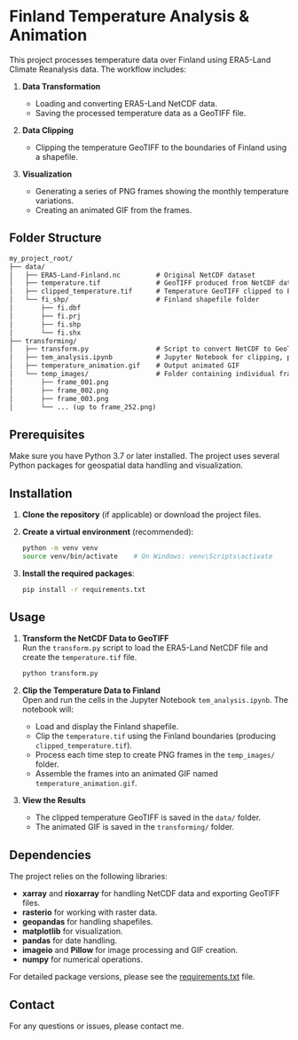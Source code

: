 # Finland Temperature Analysis & Animation

This project processes temperature data over Finland using ERA5-Land Climate Reanalysis data. The workflow includes:

1. **Data Transformation**  
   - Loading and converting ERA5-Land NetCDF data.
   - Saving the processed temperature data as a GeoTIFF file.

2. **Data Clipping**  
   - Clipping the temperature GeoTIFF to the boundaries of Finland using a shapefile.

3. **Visualization**  
   - Generating a series of PNG frames showing the monthly temperature variations.
   - Creating an animated GIF from the frames.

## Folder Structure

```markdown
my_project_root/
├── data/
│   ├── ERA5-Land-Finland.nc         # Original NetCDF dataset
│   ├── temperature.tif              # GeoTIFF produced from NetCDF data
│   ├── clipped_temperature.tif      # Temperature GeoTIFF clipped to Finland boundaries
│   └── fi_shp/                      # Finland shapefile folder
│       ├── fi.dbf
│       ├── fi.prj
│       ├── fi.shp
│       └── fi.shx
├── transforming/
│   ├── transform.py                 # Script to convert NetCDF to GeoTIFF
│   ├── tem_analysis.ipynb           # Jupyter Notebook for clipping, processing, and animation
│   ├── temperature_animation.gif    # Output animated GIF
│   └── temp_images/                 # Folder containing individual frame PNG images
│       ├── frame_001.png
│       ├── frame_002.png
│       ├── frame_003.png
│       └── ... (up to frame_252.png)
```

## Prerequisites

Make sure you have Python 3.7 or later installed. The project uses several Python packages for geospatial data handling and visualization.

## Installation

1. **Clone the repository** (if applicable) or download the project files.
2. **Create a virtual environment** (recommended):

   ```bash
   python -m venv venv
   source venv/bin/activate    # On Windows: venv\Scripts\activate
   ```

3. **Install the required packages**:

   ```bash
   pip install -r requirements.txt
   ```

## Usage

1. **Transform the NetCDF Data to GeoTIFF**  
   Run the `transform.py` script to load the ERA5-Land NetCDF file and create the `temperature.tif` file.
   
   ```bash
   python transform.py
   ```

2. **Clip the Temperature Data to Finland**  
   Open and run the cells in the Jupyter Notebook `tem_analysis.ipynb`. The notebook will:
   - Load and display the Finland shapefile.
   - Clip the `temperature.tif` using the Finland boundaries (producing `clipped_temperature.tif`).
   - Process each time step to create PNG frames in the `temp_images/` folder.
   - Assemble the frames into an animated GIF named `temperature_animation.gif`.

3. **View the Results**  
   - The clipped temperature GeoTIFF is saved in the `data/` folder.
   - The animated GIF is saved in the `transforming/` folder.

## Dependencies

The project relies on the following libraries:
- **xarray** and **rioxarray** for handling NetCDF data and exporting GeoTIFF files.
- **rasterio** for working with raster data.
- **geopandas** for handling shapefiles.
- **matplotlib** for visualization.
- **pandas** for date handling.
- **imageio** and **Pillow** for image processing and GIF creation.
- **numpy** for numerical operations.

For detailed package versions, please see the [requirements.txt](requirements.txt) file.


## Contact

For any questions or issues, please contact me.
